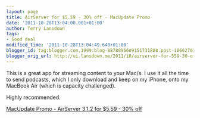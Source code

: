 ```yaml
---
layout: page
title: AirServer for $5.59 - 30% off - MacUpdate Promo
date: '2011-10-28T13:04:00.001+01:00'
author: Terry Lansdown
tags:
- Good deal
modified_time: '2011-10-28T13:04:49.640+01:00'
blogger_id: tag:blogger.com,1999:blog-8878096609151731808.post-1066270379388640083
blogger_orig_url: http://ui.lansdown.me/2011/10/airserver-for-559-30-off-macupdate.html
---
```


This is a great app for streaming content to your Mac/s. I use it all the time to send podcasts, which I only download and keep on my iPhone, onto my MacBook Air (which is capacity challenged).  <p>Highly recommended.<p><a href="http://www.mupromo.com/deal/1668/7024/airserver">MacUpdate Promo - AirServer 3.1.2 for $5.59 - 30% off</a>
